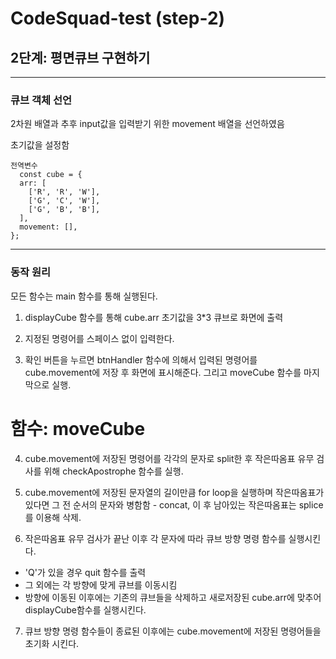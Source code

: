 # CodeSquad-test (step-2)

## 2단계: 평면큐브 구현하기

------
### 큐브 객체 선언
2차원 배열과 추후 input값을 입력받기 위한 movement 배열을 선언하였음

초기값을 설정함
```
전역변수
  const cube = {
  arr: [
    ['R', 'R', 'W'],
    ['G', 'C', 'W'],
    ['G', 'B', 'B'],
  ],
  movement: [],
};
```
--------
### 동작 원리
모든 함수는 main 함수를 통해 실행된다.

1. displayCube 함수를 통해 cube.arr 초기값을 3*3 큐브로 화면에 출력

2. 지정된 명령어를 스페이스 없이 입력한다.

3. 확인 버튼을 누르면 btnHandler 함수에 의해서 입력된 명령어를 cube.movement에 저장 후 화면에 표시해준다. 그리고 moveCube 함수를 마지막으로 실행.

# 함수: moveCube
4. cube.movement에 저장된 명령어를 각각의 문자로 split한 후 작은따옴표 유무 검사를 위해 checkApostrophe 함수를 실행.

5. cube.movement에 저장된 문자열의 길이만큼 for loop을 실행하며 작은따옴표가 있다면 그 전 순서의 문자와 병함함 - concat, 이 후 남아있는 작은따옴표는 splice를 이용해 삭제.

6. 작은따옴표 유무 검사가 끝난 이후 각 문자에 따라 큐브 방향 명령 함수를 실행시킨다.
  - 'Q'가 있을 경우 quit 함수를 출력
  - 그 외에는 각 방향에 맞게 큐브를 이동시킴
  - 방향에 이동된 이후에는 기존의 큐브들을 삭제하고 새로저장된 cube.arr에 맞추어 displayCube함수를 실행시킨다.
  
7. 큐브 방향 명령 함수들이 종료된 이후에는 cube.movement에 저장된 명령어들을 초기화 시킨다.






